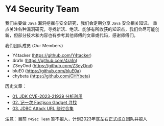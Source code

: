 # Y4 Security Team

我们主要做 `Java` 漏洞挖掘与安全研究，我们会定期分享 `Java` 安全相关知识。
重点关注各种漏洞研究，寻找新活、绝活、能够有所收获的知识点，我们会尽可能创新，但部分技术和内容也有参考其他师傅的文章或代码，感谢师傅们。

我们团队成员 (Our Members)
- Y4tacker (https://github.com/Y4tacker)
- 4ra1n (https://github.com/4ra1n)
- Z3eyOnd (https://github.com/Z3eyOnd)
- bluE0 (https://github.com/bluE0a)
- chybeta (https://github.com/CHYbeta)

历史文章：
- [01. JDK CVE-2023-21939 分析利用](https://mp.weixin.qq.com/s?__biz=MzkzOTQzOTE1NQ==&mid=2247483750&idx=1&sn=12a793075d0a8713bbfb4341b3591628&chksm=c2f1a43af5862d2cc898be9e4b43b24d24b29173501d3c10d812a8fcb7dd25d858e3095969ea#rd)
- [02. 记一次 Fastjson Gadget 寻找](https://mp.weixin.qq.com/s?__biz=MzkzOTQzOTE1NQ==&mid=2247483776&idx=1&sn=65095fa1689cf74fb376ec7fdf05f4f5&chksm=c2f1a4dcf5862dca7b4f12850269a2da57b4f45c4a556cafe42243af8683a8a85e202c2e1c29#rd)
- [03. JDBC Attack URL 绕过合集](https://mp.weixin.qq.com/s?__biz=MzkzOTQzOTE1NQ==&mid=2247483794&idx=1&sn=5889cdcea1f972a099d1c09f8019a927&chksm=c2f1a4cef5862dd860bdfbfc912c99771f41da23189fd3d777d65be91cfe00c17c451a7380c1#rd)

注意：目前 `Y4Sec Team` 暂不招人，计划2023年底左右正式成立团队并招人
